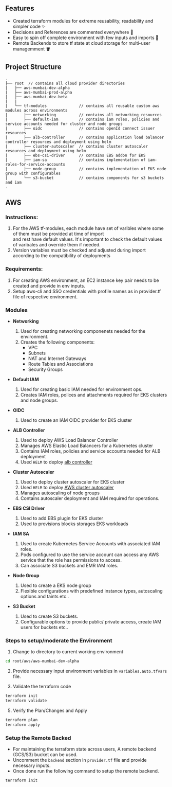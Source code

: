 ## Features

- Created terraform modules for extreme reusability, readability and simpler code ✨
- Decisions and References are commented everywhere 🔦
- Easy to spin off complete environment with few inputs and imports 🚀
- Remote Backends to store tf state at cloud storage for multi-user managemment 🪣

## Project Structure

```
.
├── root  // contains all cloud provider directories
|   ├── aws-mumbai-dev-alpha
|   ├── aws-mumbai-prod-alpha
|   ├── aws-mumbai-dev-beta
|   |
|   └── tf-modules              // contains all reusable custom aws modules across environments
|       ├── networking          // contains all networking resources
|       ├── default-iam         // contains iam roles, policies and service accounts needed for cluster and node groups
|       ├── oidc                // contains openId connect issuer resources
|       ├── alb-controller      // contains application load balancer controller resources and deployment using helm
|       ├── cluster-autoscaler  // contains cluster autoscaler resources and deployment using helm
|       ├── ebs-csi-driver      // contains EBS addon for EKS
|       ├── iam-sa              // contains implementation of iam-roles-for-service-accounts
|       ├── node-group          // contains implementation of EKS node group with configurables
|       └── s3-bucket           // contains components for s3 buckets and iam
.
```

## AWS

### Instructions:

1. For the AWS tf-modules, each module have set of varibles where some of them must be provided at time of import \
   and rest have default values. It's important to check the default values of varibales and override them if needed.
2. Version variables must be checked and adjusted during import according to the compatibility of deployments

### Requirements:

1. For creating AWS environment, an EC2 instance key pair needs to be created and provide in env inputs.
2. Setup aws-cli and SSO credentials with profile names as in provider.tf file of respective environment.

### Modules

- **Networking**

  1.  Used for creating networking componenets needed for the environment.
  2.  Creates the following components:
      - VPC
      - Subnets
      - NAT and Internet Gateways
      - Route Tables and Associations
      - Security Groups

- **Default IAM**

  1.  Used for creating basic IAM needed for environment ops.
  2.  Creates IAM roles, polices and attachments required for EKS clusters and node groups.

- **OIDC**

  1.  Used to create an IAM OIDC provider for EKS cluster

- **ALB Controller**

  1. Used to deploy AWS Load Balancer Controller
  2. Manages AWS Elastic Load Balancers for a Kubernetes cluster
  3. Contains IAM roles, policies and service sccounts needed for ALB deployment
  4. Used `HELM` to deploy [alb controller](https://github.com/kubernetes-sigs/aws-load-balancer-controller)

- **Cluster Autoscaler**

  1. Used to deploy cluster autoscaler for EKS cluster
  2. Used `HELM` to deploy [AWS cluster autoscaler](https://github.com/kubernetes/autoscaler/blob/master/cluster-autoscaler/cloudprovider/aws/README.md)
  3. Manages autoscaling of node groups
  4. Contains autoscaler deployment and IAM required for operations.

- **EBS CSI Driver**

  1.  Used to add EBS plugin for EKS cluster
  2.  Used to provisions blocks storages EKS workloads

- **IAM SA**

  1. Used to create Kubernetes Service Accounts with associated IAM roles.
  2. Pods configured to use the service account can access any AWS service that the role has permissions to access.
  3. Can associate S3 buckets and EMR IAM roles.

- **Node Group**

  1.  Used to create a EKS node group
  2.  Flexible configurations with predefined instance types, autoscaling options and taints etc..

- **S3 Bucket**
  1.  Used to create S3 buckets.
  2.  Configurable options to provide public/ private access, create IAM users for buckets etc..


### Steps to setup/moderate the Environment

1. Change to directory to current working environment

```bash
cd root/aws/aws-mumbai-dev-alpha
```

2. Provide necessary input environment variables in `variables.auto.tfvars` file.

3. Validate the terraform code

```bash
terraform init
terraform validate
```

5. Verify the Plan/Changes and Apply

```bash
terraform plan
terraform apply
```

### Setup the Remote Backed

- For maintaining the terraform state across users, A remote backend (GCS/S3) bucket can be used.
- Uncomment the `backend` section in `provider.tf` file and provide necessary inputs.
- Once done run the following command to setup the remote backend.

```bash
terraform init
```
